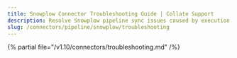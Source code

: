 ```yaml
---
title: Snowplow Connector Troubleshooting Guide | Collate Support
description: Resolve Snowplow pipeline sync issues caused by execution trace mismatches or metadata inconsistency.
slug: /connectors/pipeline/snowplow/troubleshooting
---
```


{% partial file="/v1.10/connectors/troubleshooting.md" /%}
